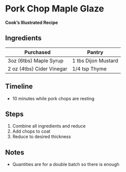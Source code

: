 # Pork Chop Maple Glaze
**Cook’s Illustrated Recipe**


## Ingredients

| Purchased                 | Pantry              |
| ------------------------- | ------------------- |
| 3oz (6tbs) Maple Syrup    | 1 tbs Dijon Mustard |
| 2 oz (4tbs) Cider Vinegar | 1/4 tsp Thyme       |

## Timeline
- 10 minutes while pork chops are resting


## Steps
1. Combine all ingredients and reduce
2. Add chops to coat
3. Reduce to desired thickness


## Notes
- Quantities are for a double batch so there is enough

